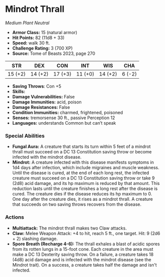 # Mindrot Thrall

*Medium* *Plant* *Neutral*

- **Armor Class:** 15 (natural armor)
- **Hit Points:** 82 (11d8 + 33)
- **Speed:** walk 30 ft.
- **Challenge Rating:** 3 (700 XP)
- **Source:** Tome of Beasts 2023, page 270

| STR | DEX | CON | INT | WIS | CHA |
| --- | --- | --- | --- | --- | --- |
| 15 (+2) | 14 (+2) | 17 (+3) | 11 (+0) | 14 (+2) | 6 (-2) |

- **Saving Throws**: Con +5
- **Skills:** 
- **Damage Vulnerabilities:** False
- **Damage Immunities:** acid, poison
- **Damage Resistances:** False
- **Condition Immunities:** charmed, frightened, poisoned
- **Senses:** tremorsense 30 ft., passive Perception 12
- **Languages:** understands Common but can’t speak

### Special Abilities

- **Fungal Aura:** A creature that starts its turn within 5 feet of a mindrot thrall must succeed on a DC 13 Constitution saving throw or become infected with the mindrot disease.
- **Mindrot:** A creature infected with this disease manifests symptoms in 1d4 days after infection, which include migraines and muscle weakness. Until the disease is cured, at the end of each long rest, the infected creature must succeed on a DC 13 Constitution saving throw or take 9 (2d8) acid damage, and its hp maximum is reduced by that amount. This reduction lasts until the creature finishes a long rest after the disease is cured. The creature dies if the disease reduces its hp maximum to 0. One day after the creature dies, it rises as a mindrot thrall. A creature that succeeds on two saving throws recovers from the disease.

### Actions

- **Multiattack:** The mindrot thrall makes two Claw attacks.
- **Claw:** Melee Weapon Attack: +4 to hit, reach 5 ft., one target. Hit: 9 (2d6 + 2) slashing damage.
- **Spore Breath (Recharge 4-6):** The thrall exhales a blast of acidic spores from its rotten lungs in a 15-foot cone. Each creature in the area must make a DC 13 Dexterity saving throw. On a failure, a creature takes 18 (4d8) acid damage and is infected with the mindrot disease (see the Mindrot trait). On a success, a creature takes half the damage and isn't infected.

